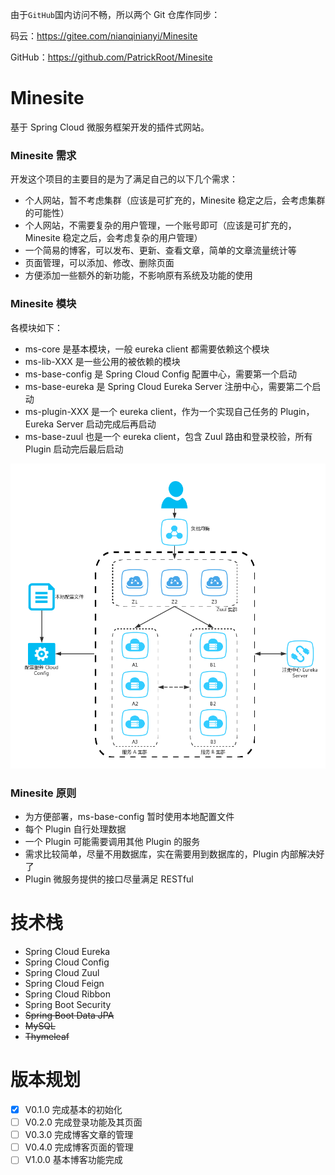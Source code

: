 
由于`GitHub`国内访问不畅，所以两个 Git 仓库作同步：

码云：https://gitee.com/nianqinianyi/Minesite

GitHub：https://github.com/PatrickRoot/Minesite

# Minesite
基于 Spring Cloud 微服务框架开发的插件式网站。

### Minesite 需求
开发这个项目的主要目的是为了满足自己的以下几个需求：
- 个人网站，暂不考虑集群（应该是可扩充的，Minesite 稳定之后，会考虑集群的可能性）
- 个人网站，不需要复杂的用户管理，一个账号即可（应该是可扩充的，Minesite 稳定之后，会考虑复杂的用户管理）
- 一个简易的博客，可以发布、更新、查看文章，简单的文章流量统计等
- 页面管理，可以添加、修改、删除页面
- 方便添加一些额外的新功能，不影响原有系统及功能的使用
 
### Minesite 模块
  各模块如下：
- ms-core 是基本模块，一般 eureka client 都需要依赖这个模块
- ms-lib-XXX 是一些公用的被依赖的模块
- ms-base-config 是 Spring Cloud Config 配置中心，需要第一个启动
- ms-base-eureka 是 Spring Cloud Eureka Server 注册中心，需要第二个启动
- ms-plugin-XXX 是一个 eureka client，作为一个实现自己任务的 Plugin，Eureka Server 启动完成后再启动
- ms-base-zuul 也是一个 eureka client，包含 Zuul 路由和登录校验，所有 Plugin 启动完后最后启动

![拓扑图](/doc/server.png?raw=true)

### Minesite 原则
- 为方便部署，ms-base-config 暂时使用本地配置文件
- 每个 Plugin 自行处理数据
- 一个 Plugin 可能需要调用其他 Plugin 的服务
- 需求比较简单，尽量不用数据库，实在需要用到数据库的，Plugin 内部解决好了
- Plugin 微服务提供的接口尽量满足 RESTful

# 技术栈
- Spring Cloud Eureka
- Spring Cloud Config
- Spring Cloud Zuul
- Spring Cloud Feign
- Spring Cloud Ribbon
- Spring Boot Security
- ~~Spring Boot Data JPA~~
- ~~MySQL~~
- ~~Thymeleaf~~

# 版本规划

- [X] V0.1.0 完成基本的初始化
- [ ] V0.2.0 完成登录功能及其页面
- [ ] V0.3.0 完成博客文章的管理
- [ ] V0.4.0 完成博客页面的管理
- [ ] V1.0.0 基本博客功能完成